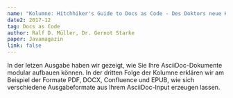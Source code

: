 ```yaml
---
name: "Kolumne: Hitchhiker's Guide to Docs as Code - Des Doktors neue Kleider"
date2: 2017-12
tag: Docs as Code
author: Ralf D. Müller, Dr. Gernot Starke
paper: Javamagazin
link: false
---
```

In der letzen Ausgabe haben wir gezeigt, wie Sie Ihre AsciiDoc-Dokumente modular aufbauen können.
In der dritten Folge der Kolumne erklären wir am Beispiel der Formate PDF, DOCX, Confluence und EPUB, wie sich
verschiedene Ausgabeformate aus Ihrem AsciiDoc-Input erzeugen lassen.